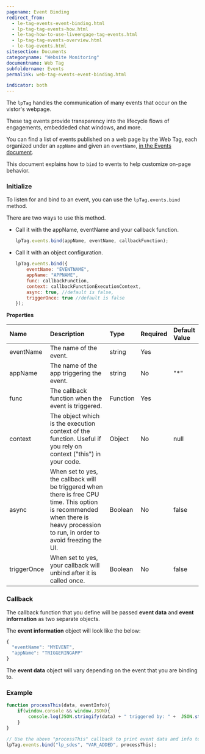 ```yaml
---
pagename: Event Binding
redirect_from:
  - le-tag-events-event-binding.html
  - lp-tag-tag-events-how.html
  - le-tag-how-to-use-liveengage-tag-events.html
  - lp-tag-tag-events-overview.html
  - le-tag-events.html
sitesection: Documents
categoryname: "Website Monitoring"
documentname: Web Tag
subfoldername: Events
permalink: web-tag-events-event-binding.html

indicator: both
---
```


The `lpTag` handles the communication of many events that occur on the vistor's webpage.

These tag events provide transparency into the lifecycle flows of engagements, embeddeded chat windows, and more. 

You can find a list of events published on a web page by the Web Tag, each organized under an `appName` and given an `eventName`, [in the Events document](le-tag-events-events.html).

This document explains how to `bind` to events to help customize on-page behavior.

### Initialize

To listen for and bind to an event, you can use the `lpTag.events.bind` method. 

There are two ways to use this method.

- Call it with the appName, eventName and your callback function.
    
    ```javascript
    lpTag.events.bind(appName, eventName, callbackFunction);
    ```

- Call it with an object configuration.

    ```javascript
    lpTag.events.bind({
        eventName: "EVENTNAME",
        appName: "APPNAME",
        func: callbackFunction,
        context: callbackFunctionExecutionContext,  
        async: true, //default is false,
        triggerOnce: true //default is false
    });
    ```

**Properties**

| Name | Description | Type  | Required | Default Value |
| :--- | :--- | :--- | :--- | :--- |
| eventName | The name of the event. | string | Yes | |
| appName | The name of the app triggering the event. | string | No | "*" |
|func | The callback function when the event is triggered. | Function | Yes | |
| context | The object which is the execution context of the function. Useful if you rely on context ("this") in your code. | Object | No | null |
| async | When set to yes, the callback will be triggered when there is free CPU time. This option is recommended when there is heavy procession to run, in order to avoid freezing the UI. | Boolean | No | false |
| triggerOnce  | When set to yes, your callback will unbind after it is called once.  | Boolean | No | false |

### Callback

The callback function that you define will be passed **event data** and **event information** as two separate objects.

The **event information** object will look like the below:

```javascript
{
  "eventName": "MYEVENT",
  "appName": "TRIGGERINGAPP"
}
```

The **event data** object will vary depending on the event that you are binding to.

### Example

```javascript
function processThis(data, eventInfo){
    if(window.console && window.JSON){
        console.log(JSON.stringify(data) + " triggered by: " +  JSON.stringify(eventInfo));
    }
}

// Use the above "processThis" callback to print event data and info to the console
lpTag.events.bind("lp_sdes", "VAR_ADDED", processThis);
```